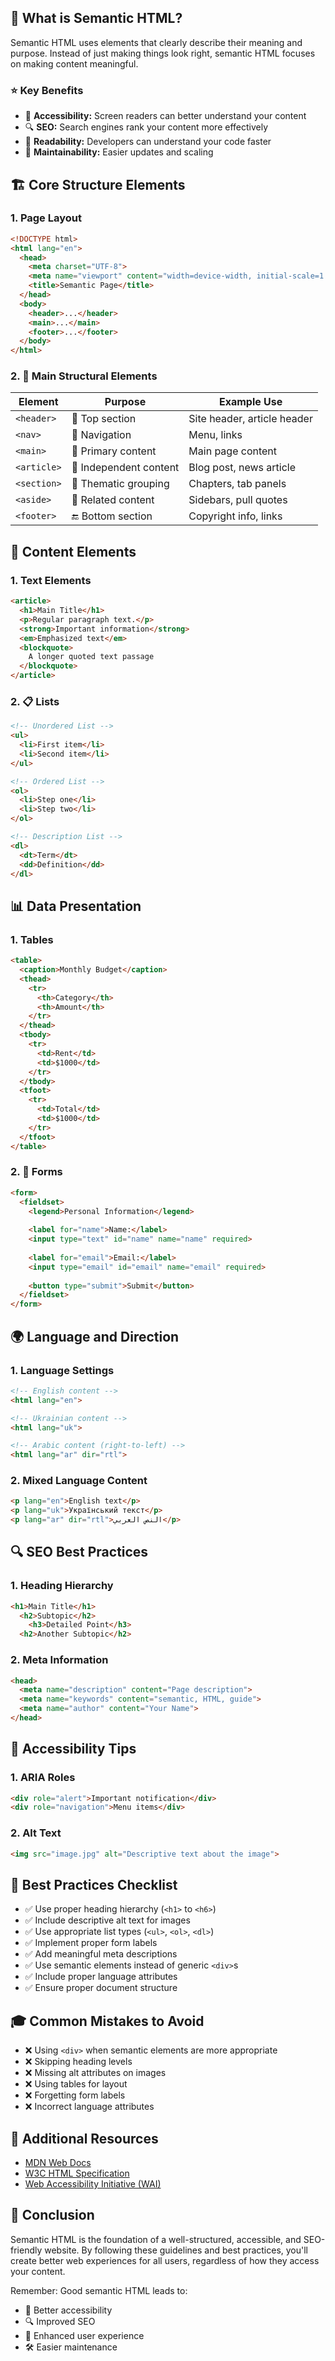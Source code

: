 ﻿## 🤔 What is Semantic HTML?
Semantic HTML uses elements that clearly describe their meaning and purpose. Instead of just making things look right, semantic HTML focuses on making content meaningful.

### ⭐ Key Benefits
- 👥 **Accessibility:** Screen readers can better understand your content
- 🔍 **SEO:** Search engines rank your content more effectively
- 📖 **Readability:** Developers can understand your code faster
- 🔄 **Maintainability:** Easier updates and scaling

## 🏗️ Core Structure Elements

### 1. Page Layout
```html
<!DOCTYPE html>
<html lang="en">
  <head>
    <meta charset="UTF-8">
    <meta name="viewport" content="width=device-width, initial-scale=1.0">
    <title>Semantic Page</title>
  </head>
  <body>
    <header>...</header>
    <main>...</main>
    <footer>...</footer>
  </body>
</html>
```

### 2. 📑 Main Structural Elements
| Element | Purpose | Example Use |
|---------|---------|-------------|
| `<header>` | 🎯 Top section | Site header, article header |
| `<nav>` | 🧭 Navigation | Menu, links |
| `<main>` | 📄 Primary content | Main page content |
| `<article>` | 📝 Independent content | Blog post, news article |
| `<section>` | 📑 Thematic grouping | Chapters, tab panels |
| `<aside>` | 📌 Related content | Sidebars, pull quotes |
| `<footer>` | 🔚 Bottom section | Copyright info, links |

## 📝 Content Elements

### 1. Text Elements
```html
<article>
  <h1>Main Title</h1>
  <p>Regular paragraph text.</p>
  <strong>Important information</strong>
  <em>Emphasized text</em>
  <blockquote>
    A longer quoted text passage
  </blockquote>
</article>
```

### 2. 📋 Lists
```html
<!-- Unordered List -->
<ul>
  <li>First item</li>
  <li>Second item</li>
</ul>

<!-- Ordered List -->
<ol>
  <li>Step one</li>
  <li>Step two</li>
</ol>

<!-- Description List -->
<dl>
  <dt>Term</dt>
  <dd>Definition</dd>
</dl>
```

## 📊 Data Presentation

### 1. Tables
```html
<table>
  <caption>Monthly Budget</caption>
  <thead>
    <tr>
      <th>Category</th>
      <th>Amount</th>
    </tr>
  </thead>
  <tbody>
    <tr>
      <td>Rent</td>
      <td>$1000</td>
    </tr>
  </tbody>
  <tfoot>
    <tr>
      <td>Total</td>
      <td>$1000</td>
    </tr>
  </tfoot>
</table>
```

### 2. 📝 Forms
```html
<form>
  <fieldset>
    <legend>Personal Information</legend>
    
    <label for="name">Name:</label>
    <input type="text" id="name" name="name" required>
    
    <label for="email">Email:</label>
    <input type="email" id="email" name="email" required>
    
    <button type="submit">Submit</button>
  </fieldset>
</form>
```

## 🌍 Language and Direction

### 1. Language Settings
```html
<!-- English content -->
<html lang="en">

<!-- Ukrainian content -->
<html lang="uk">

<!-- Arabic content (right-to-left) -->
<html lang="ar" dir="rtl">
```

### 2. Mixed Language Content
```html
<p lang="en">English text</p>
<p lang="uk">Український текст</p>
<p lang="ar" dir="rtl">النص العربي</p>
```

## 🔍 SEO Best Practices

### 1. Heading Hierarchy
```html
<h1>Main Title</h1>
  <h2>Subtopic</h2>
    <h3>Detailed Point</h3>
  <h2>Another Subtopic</h2>
```

### 2. Meta Information
```html
<head>
  <meta name="description" content="Page description">
  <meta name="keywords" content="semantic, HTML, guide">
  <meta name="author" content="Your Name">
</head>
```

## 👥 Accessibility Tips

### 1. ARIA Roles
```html
<div role="alert">Important notification</div>
<div role="navigation">Menu items</div>
```

### 2. Alt Text
```html
<img src="image.jpg" alt="Descriptive text about the image">
```

## 🚀 Best Practices Checklist

- ✅ Use proper heading hierarchy (`<h1>` to `<h6>`)
- ✅ Include descriptive alt text for images
- ✅ Use appropriate list types (`<ul>`, `<ol>`, `<dl>`)
- ✅ Implement proper form labels
- ✅ Add meaningful meta descriptions
- ✅ Use semantic elements instead of generic `<div>`s
- ✅ Include proper language attributes
- ✅ Ensure proper document structure

## 🎓 Common Mistakes to Avoid

- ❌ Using `<div>` when semantic elements are more appropriate
- ❌ Skipping heading levels
- ❌ Missing alt attributes on images
- ❌ Using tables for layout
- ❌ Forgetting form labels
- ❌ Incorrect language attributes

## 🔗 Additional Resources

- [MDN Web Docs](https://developer.mozilla.org/en-US/docs/Web/HTML)
- [W3C HTML Specification](https://html.spec.whatwg.org/)
- [Web Accessibility Initiative (WAI)](https://www.w3.org/WAI/)

## 📝 Conclusion

Semantic HTML is the foundation of a well-structured, accessible, and SEO-friendly website. By following these guidelines and best practices, you'll create better web experiences for all users, regardless of how they access your content.

Remember: Good semantic HTML leads to:
- 👥 Better accessibility
- 🔍 Improved SEO
- 📱 Enhanced user experience
- 🛠️ Easier maintenance